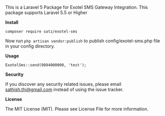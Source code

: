This is a Laravel 5 Package for Exotel SMS Gateway Integration. 
This package supports Laravel 5.5 or Higher

**Install**

`composer require satz/exotel-sms`

Now run `php artisan vendor:publish` to publish config/exotel-sms.php file in your config directory.

**Usage**

`ExotelSms::send(9894000000, 'test');`

**Security**

If you discover any security related issues, please email sathish.thi@gmail.com instead of using the issue tracker.

**License**

The MIT License (MIT). Please see License File for more information.